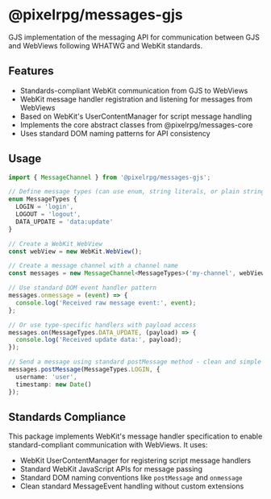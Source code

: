 # @pixelrpg/messages-gjs

GJS implementation of the messaging API for communication between GJS and WebViews following WHATWG and WebKit standards.

## Features

- Standards-compliant WebKit communication from GJS to WebViews
- WebKit message handler registration and listening for messages from WebViews
- Based on WebKit's UserContentManager for script message handling
- Implements the core abstract classes from @pixelrpg/messages-core
- Uses standard DOM naming patterns for API consistency

## Usage

```typescript
import { MessageChannel } from '@pixelrpg/messages-gjs';

// Define message types (can use enum, string literals, or plain strings)
enum MessageTypes {
  LOGIN = 'login',
  LOGOUT = 'logout',
  DATA_UPDATE = 'data:update'
}

// Create a WebKit WebView
const webView = new WebKit.WebView();

// Create a message channel with a channel name
const messages = new MessageChannel<MessageTypes>('my-channel', webView);

// Use standard DOM event handler pattern
messages.onmessage = (event) => {
  console.log('Received raw message event:', event);
};

// Or use type-specific handlers with payload access
messages.on(MessageTypes.DATA_UPDATE, (payload) => {
  console.log('Received update data:', payload);
});

// Send a message using standard postMessage method - clean and simple
messages.postMessage(MessageTypes.LOGIN, { 
  username: 'user', 
  timestamp: new Date() 
});
```

## Standards Compliance

This package implements WebKit's message handler specification to enable standard-compliant communication with WebViews. It uses:

- WebKit UserContentManager for registering script message handlers
- Standard WebKit JavaScript APIs for message passing
- Standard DOM naming conventions like `postMessage` and `onmessage`
- Clean standard MessageEvent handling without custom extensions